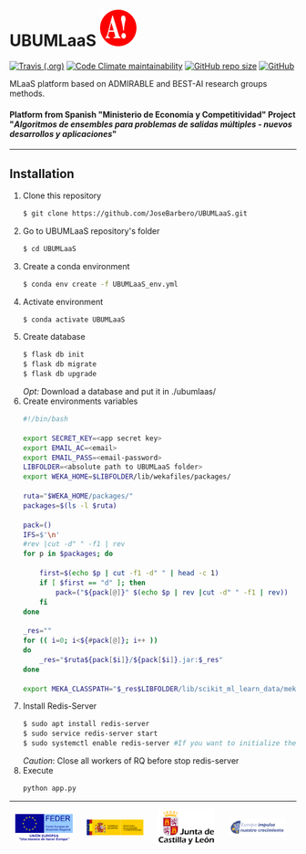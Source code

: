 # UBUMLaaS ![admirable-logo](ubumlaas/static/img/onlyA-32x32.svg)


[![Travis (.org)](https://img.shields.io/travis/JoseBarbero/UBUMLaaS?label=Travis%20CI&logo=travis-ci&logoColor=white&style=for-the-badge)](https://travis-ci.org/JoseBarbero/UBUMLaaS)
[![Code Climate maintainability](https://img.shields.io/codeclimate/maintainability/JoseBarbero/UBUMLaaS?logo=code-climate&style=for-the-badge)](https://codeclimate.com/github/JoseBarbero/UBUMLaaS)
[![GitHub repo size](https://img.shields.io/github/repo-size/JoseBarbero/UBUMLaaS?color=yellowgreen&logo=github&style=for-the-badge)](https://github.com/JoseBarbero/UBUMLaaS/archive/master.zip)
[![GitHub](https://img.shields.io/github/license/JoseBarbero/UBUMLaaS?logo=gnu&logoColor=white&style=for-the-badge)](https://github.com/JoseBarbero/UBUMLaaS/blob/master/LICENSE)

MLaaS platform based on ADMIRABLE and BEST-AI research groups methods.
#### Platform from Spanish "Ministerio de Economía y Competitividad" Project "*Algoritmos de ensembles para problemas de salidas múltiples - nuevos desarrollos y aplicaciones*"

---
## Installation

1. Clone this repository
    ```bash
    $ git clone https://github.com/JoseBarbero/UBUMLaaS.git
    ```
1. Go to UBUMLaaS repository's folder
    ```bash
    $ cd UBUMLaaS
    ```
1. Create a conda environment
    ```bash
    $ conda env create -f UBUMLaaS_env.yml
    ```
1. Activate environment
    ```bash
    $ conda activate UBUMLaaS
    ```
1. Create database
    ```bash
    $ flask db init
    $ flask db migrate
    $ flask db upgrade
    ```
    *Opt:* 
    Download a database and put it in ./ubumlaas/
1. Create environments variables
    ```bash
    #!/bin/bash

    export SECRET_KEY=<app secret key>
    export EMAIL_AC=<email>
    export EMAIL_PASS=<email-password>
    LIBFOLDER=<absolute path to UBUMLaaS folder>
    export WEKA_HOME=$LIBFOLDER/lib/wekafiles/packages/

    ruta="$WEKA_HOME/packages/"
    packages=$(ls -l $ruta)

    pack=()
    IFS=$'\n'
    #rev |cut -d" " -f1 | rev
    for p in $packages; do
        
        first=$(echo $p | cut -f1 -d" " | head -c 1)
        if [ $first == "d" ]; then
            pack=("${pack[@]}" $(echo $p | rev |cut -d" " -f1 | rev))
        fi
    done

    _res=""
    for (( i=0; i<${#pack[@]}; i++ ))
    do
        _res="$ruta${pack[$i]}/${pack[$i]}.jar:$_res"
    done

    export MEKA_CLASSPATH="$_res$LIBFOLDER/lib/scikit_ml_learn_data/meka/meka-release-1.9.2/lib/"
    ```
1. Install Redis-Server
    ```bash
    $ sudo apt install redis-server
    $ sudo service redis-server start
    $ sudo systemctl enable redis-server #If you want to initialize the service in startup
    ```
    *Caution*: Close all workers of RQ before stop redis-server
1.  Execute
    ```bash
    python app.py
    ```

---

<a href="https://ec.europa.eu/regional_policy/es/funding/erdf/"><img hspace="2%" align="center" width="20%" src="ubumlaas/static/img/FEDER.svg"></a>
<a href="http://www.mineco.gob.es/portal/site/mineco/"><img hspace="2%" align="center" width="20%" src="ubumlaas/static/img/MEC.svg"></a>
<a href="https://www.jcyl.es/"><img hspace="2%" align="center" width="20%" src="ubumlaas/static/img/JCYL.svg"></a>
<a href="https://www.educa.jcyl.es/universidad/es/fondos-europeos/fondo-europeo-desarrollo-regional-feder/"><img hspace="2%" align="center" width="20%" src="ubumlaas/static/img/JCYL_impulsa.svg"></a>

        
